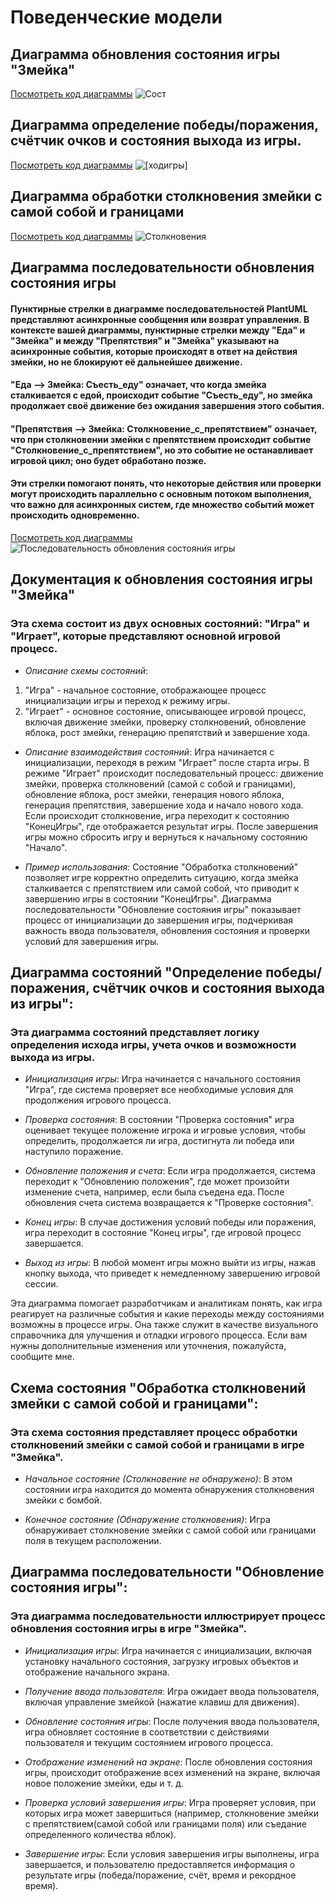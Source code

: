 # Поведенческие модели

## Диаграмма обновления состояния игры "Змейка"

[Посмотреть код диаграммы](lab5/gameprocess)
![Сост](https://www.plantuml.com/plantuml/png/fLDBpjf03Dxd55dslqAoA3SPLMeGaIYjcbJTaanLa43ALOQ1G7WGhc3Vg9-TgA4eg_wB13nZVm_RcMJvf-_vZo_pGFy44JLqfuP_uzVH5UyJEOcuCWZslEHD74HikU2I779RydGXP_3NyKgAUAl7Ushra1wynDi3hKOiI02z8JYZi04QKkMcHbxFDOx6lq1lwIBCSV1pbiwJy4Ed2WAKfwK3dYiToG6lXChgurkOPiWxa7iBmZ2YXsIm1RpgeTf0dDTIeBHS6aqHvfFQSo2i4LSnwjCfiCJMKSzHSG6V-6juJGvi-InP37nW1CYkxrG3JTlHjb3zRrjGciopHCdWf8SQKi0C2Y_s1w-ARDGAvcYuGEvUA-vSAkJYSphjkg3zhkLIPzaf6_3P_dNxmjbgFdZ5zzDGnitZpaltGB3gITIuWlBorRIM54yRqU3H8VITau0tT1w81sEZWhtQn1gBN2u4n1kr00gsOversmizhtlD_VBRJcAMV_tsFwI8RsoxkUouUZyttleT36iIQNjqdKqdWgtiiim73xeN1menGQry-C4V)

## Диаграмма определение победы/поражения, счётчик очков и состояния выхода из игры.

[Посмотреть код диаграммы](lab5/hodigri)
![[ходигры]](https://www.plantuml.com/plantuml/png/pLJ1RjD04BtxAtAaDyx9WVx92ebKZHGA8a5S4nkHeWQY_icoiPkjdJg_CFD7l7sR9J4o73YWIethcPrvy-RDhBFBsVprX_d7jzECBzbGl3o9ro_uRwN1SoSsMBenCBQwqBjHDjH2bvgBHMmhJcgn1gzMLo59rtHlfQLJ3hh0qm6jWasadUnXF2BH0qssFAaGbshrekbdb2-a3fNxIS2nqdlDaUeZgnQlTJWdf7avoZvTJwRZmOlOJGYnHFI0GCIhYy5aXjDIx4Ks60pbWEG6fLQHlLG6WGxECiBd9eQ0vuuyBC0gs9iHyYTNm0AiFD2FZ5eQgk7rbjNcr-ERKprK1CYFOqiUdQnxHPIg8w89VmSgI2Kf35mkElLUIj8q-Wq7hUorw9_Dzq1wF9r18EBaYLGgHb5BP40-P282jUAy34N1_c0CYDqouqdp3WtYtxoPN2LnVWDk8tLaGwREnFkqmfaBOeFvwgWM6oAeBhgBziUKxjQSxKnAMPvjgCUFOqwpWQ5tydZ6zUyzEWvfn-jbKNeDLw2GKwsYhqr6Eqfu6pcdorWSAPA3IuF_rP7XEoXYf_JhQNLQRWEbUeZUfCzi_kxzlz27ZQNYv55gy_owI62T9JEov_LVmW3zOFq_vl31KqhLmnbFVgTErp2Lm1qpSGJWs-WQzIn-t5P2N28tVD1_0W00)
## Диаграмма обработки столкновения змейки с самой собой и границами

[Посмотреть код диаграммы](lab5/obrabotka)
![Столкновения](https://www.plantuml.com/plantuml/png/nLJ1IiD04BtlL-nD4Fe3FKZ_GsGHzAOUjDvjm7Ye4Bo98Fv2g5cRjcdw2s_-oBVPQApTYC60XoJCp9lt9c-M7LsDZo_7r-TdQa_Z6QdS8SLAxh562QjbWb8c4l6TC9KpnTUhtCXK7UuVwS7WG3DVjw4qdzLWjiBxWFGpFWk3ZGiaXgNGn44pUP18kO4UloBrDbBzZiTBpb70Oe4bKeEC7JdU28m8JTIFLT-_gOKilmxbFS6AmTeNd3kIi62ggT8gZlaja7Cs1-vVIcxTpzU8ehBiPRjTjxMpe7SdLNtzQOTDww4c1JrerUfvgYK39nWtvtBOuXFi3YEtrzdeRtlwmux_qTVG89sj39pOfm-Evce9y7gzcKp9K29p-Rbf6i85tyMBIerEBqvuoxq3)

## Диаграмма последовательности обновления состояния игры
#### Пунктирные стрелки в диаграмме последовательностей PlantUML представляют асинхронные сообщения или возврат управления. В контексте вашей диаграммы, пунктирные стрелки между "Еда" и "Змейка" и между "Препятствия" и "Змейка" указывают на асинхронные события, которые происходят в ответ на действия змейки, но не блокируют её дальнейшее движение.
#### "Еда --> Змейка: Съесть_еду" означает, что когда змейка сталкивается с едой, происходит событие "Съесть_еду", но змейка продолжает своё движение без ожидания завершения этого события. 
#### "Препятствия --> Змейка: Столкновение_с_препятствием" означает, что при столкновении змейки с препятствием происходит событие "Столкновение_с_препятствием", но это событие не останавливает игровой цикл; оно будет обработано позже.

#### Эти стрелки помогают понять, что некоторые действия или проверки могут происходить параллельно с основным потоком выполнения, что важно для асинхронных систем, где множество событий может происходить одновременно.

[Посмотреть код диаграммы](lab5/sostojania)
![Последовательность обновления состояния игры](https://www.plantuml.com/plantuml/png/bPHDJW9148NtVOgvW1TmORZ9P08iI108Zgu5uqyC2HkDRfGOBm18oo0WLwYwaQ-SQUt66WCaP9YkggzUlUwcSf8ctVJqk6cIQjhkHZIYJrhoWEPuJcdCVRBoRZf8QrGRdQILHlH8RtnEut3nWLR8NT37Tk2UPjjB8vHRsl2G-zn3ZobbF3Ich7jqSFJJz32Y9qIk9Sg3c39PvWlHtpXBqlglElS3rO4w45x0dzFCCUOkw7Fyaf25WJIAfLbGBsbXfJxtNz96I_F89VOrs-sE6n_-uRk8-OeoJB0q4Jx_-Xiwz0eyL2DhYTKr8DRpIT123AeKofr8etT7q4kSdQD2jiKJiLX64xruMUS1F34e0jzcEn4v0Inbd_aMk9wtFwe4tT1z9QcxXaPPuRqMraKhFSYMzS3xQeUzs6iMlfJZKsJeTEy-FjEaG6JYD02kbeV-nWStGJ-9GfD2caWceZcHCkzGMzWWrS3MMpLZTkEwh1YXSMu3tyZCkAErkdxhiHxUPdz5tr0_mxKq5UZ4V-mN)

## Документация к обновления состояния игры "Змейка"
### Эта схема состоит из двух основных состояний: "Игра" и "Играет", которые представляют основной игровой процесс.

* _Описание схемы состояний_:
1. "Игра" - начальное состояние, отображающее процесс инициализации игры и переход к режиму игры.
2. "Играет" - основное состояние, описывающее игровой процесс, включая движение змейки, проверку столкновений, обновление яблока, рост змейки, генерацию препятствий и завершение хода.

* _Описание взаимодействия состояний_:
Игра начинается с инициализации, переходя в режим "Играет" после старта игры.
В режиме "Играет" происходит последовательный процесс: движение змейки, проверка столкновений (самой с собой и границами), обновление яблока, рост змейки, генерация нового яблока, генерация препятствия, завершение хода и начало нового хода.
Если происходит столкновение, игра переходит к состоянию "КонецИгры", где отображается результат игры.
После завершения игры можно сбросить игру и вернуться к начальному состоянию "Начало".

* _Пример использования_: 
Состояние "Обработка столкновений" позволяет игре корректно определить ситуацию, когда змейка сталкивается с препятствием или самой собой, что приводит к завершению игры в состоянии "КонецИгры". Диаграмма последовательности "Обновление состояния игры" показывает процесс от инициализации до завершения игры, подчеркивая важность ввода пользователя, обновления состояния и проверки условий для завершения игры.

## Диаграмма состояний "Определение победы/поражения, счётчик очков и состояния выхода из игры":
### Эта диаграмма состояний представляет логику определения исхода игры, учета очков и возможности выхода из игры.

* _Инициализация игры_:
  Игра начинается с начального состояния "Игра", где система проверяет все необходимые условия для продолжения игрового процесса.

* _Проверка состояния_:
  В состоянии "Проверка состояния" игра оценивает текущее положение игрока и игровые условия, чтобы определить, продолжается ли игра, достигнута ли победа или наступило поражение.

* _Обновление положения и счета_:
  Если игра продолжается, система переходит к "Обновлению положения", где может произойти изменение счета, например, если была съедена еда. После обновления счета система возвращается к "Проверке состояния".

* _Конец игры_:
  В случае достижения условий победы или поражения, игра переходит в состояние "Конец игры", где игровой процесс завершается.

* _Выход из игры_:
  В любой момент игры можно выйти из игры, нажав кнопку выхода, что приведет к немедленному завершению игровой сессии.

Эта диаграмма помогает разработчикам и аналитикам понять, как игра реагирует на различные события и какие переходы между состояниями возможны в процессе игры. Она также служит в качестве визуального справочника для улучшения и отладки игрового процесса. Если вам нужны дополнительные изменения или уточнения, пожалуйста, сообщите мне. 

## Схема состояния "Обработка столкновений змейки с самой собой и границами":
### Эта схема состояния представляет процесс обработки столкновений змейки с самой собой и границами в игре "Змейка".

* _Начальное состояние (Столкновение не обнаружено)_:
В этом состоянии игра находится до момента обнаружения столкновения змейки с бомбой.

* _Конечное состояние (Обнаружение столкновения)_:
Игра обнаруживает столкновение змейки с самой собой или границами поля в текущем расположении.


## Диаграмма последовательности "Обновление состояния игры":
### Эта диаграмма последовательности иллюстрирует процесс обновления состояния игры в игре "Змейка".

* _Инициализация игры_:
Игра начинается с инициализации, включая установку начального состояния, загрузку игровых объектов и отображение начального экрана.

* _Получение ввода пользователя_:
Игра ожидает ввода пользователя, включая управление змейкой (нажатие клавиш для движения).

* _Обновление состояния игры_:
После получения ввода пользователя, игра обновляет состояние в соответствии с действиями пользователя и текущим состоянием игрового процесса.

* _Отображение изменений на экране_:
После обновления состояния игры, происходит отображение всех изменений на экране, включая новое положение змейки, еды и т. д.

* _Проверка условий завершения игры_:
Игра проверяет условия, при которых игра может завершиться (например, столкновение змейки с препятствием(самой собой или границами поля) или съедание определенного количества яблок).

* _Завершение игры_:
Если условия завершения игры выполнены, игра завершается, и пользователю предоставляется информация о результате игры (победа/поражение, счёт, время и рекордное время).